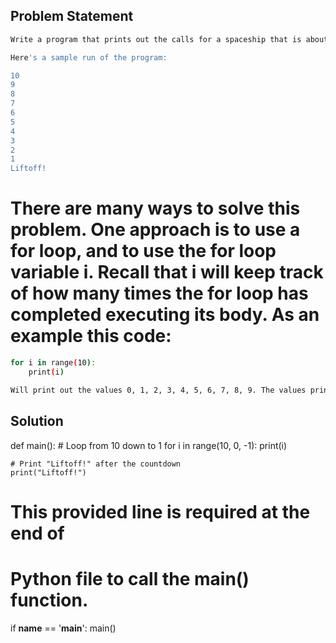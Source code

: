 ## Problem Statement
``` bash 
Write a program that prints out the calls for a spaceship that is about to launch. Countdown from 10 to 1 and then output Liftoff!

Here's a sample run of the program:

10
9
8
7
6
5
4
3
2
1
Liftoff!
```

# There are many ways to solve this problem. One approach is to use a for loop, and to use the for loop variable i. Recall that i will keep track of how many times the for loop has completed executing its body. As an example this code:
``` bash
for i in range(10):
    print(i)

Will print out the values 0, 1, 2, 3, 4, 5, 6, 7, 8, 9. The values printed in liftoff are 10 minus the number of times the for loop has completed.


```

## Solution
def main():
    # Loop from 10 down to 1
    for i in range(10, 0, -1):
        print(i)
    
    # Print "Liftoff!" after the countdown
    print("Liftoff!")

# This provided line is required at the end of
# Python file to call the main() function.
if __name__ == '__main__':
    main()
